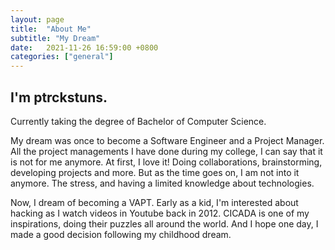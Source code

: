```yaml
---
layout: page
title:  "About Me"
subtitle: "My Dream"
date:   2021-11-26 16:59:00 +0800
categories: ["general"]
---
```


## I'm <b>ptrckstuns</b>.
Currently taking the degree of Bachelor of Computer Science.

My dream was once to become a Software Engineer and a Project Manager. 
All the project managements I have done during my college, I can say that it is not for me anymore.
At first, I love it! Doing collaborations, brainstorming, developing projects and more.
But as the time goes on, I am not into it anymore. The stress, and having a limited knowledge about technologies.

Now, I dream of becoming a VAPT.
Early as a kid, I'm interested about hacking as I watch videos in Youtube back in 2012.
CICADA is one of my inspirations, doing their puzzles all around the world.
And I hope one day, I made a good decision following my childhood dream.
